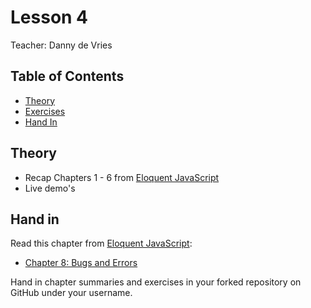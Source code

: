 # Lesson 4

Teacher: Danny de Vries

## Table of Contents

* [Theory](#theory)
* [Exercises](#exercises)
* [Hand In](#hand-in)

## Theory

* Recap Chapters 1 - 6 from [Eloquent JavaScript](https://eloquentjavascript.net/)
* Live demo's

## Hand in

Read this chapter from [Eloquent JavaScript](https://eloquentjavascript.net/):

* [Chapter 8: Bugs and Errors](https://eloquentjavascript.net/08_error.html)

Hand in chapter summaries and exercises in your forked repository on GitHub under your username.
